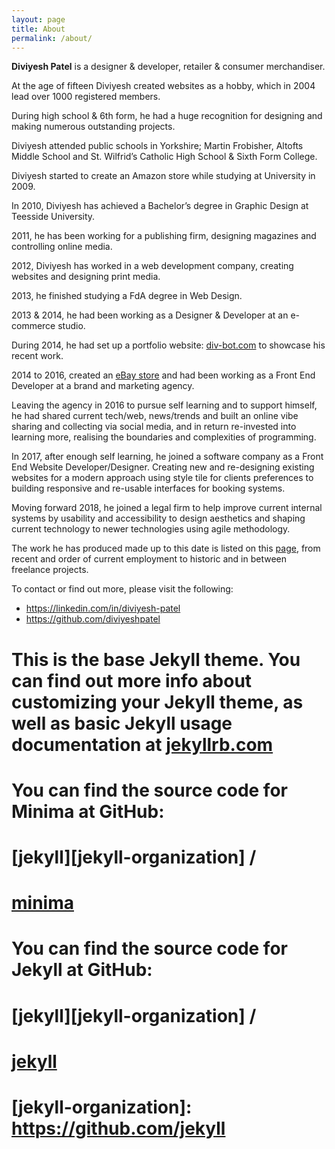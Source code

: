 ```yaml
---
layout: page
title: About
permalink: /about/
---
```


<strong>Diviyesh Patel</strong> is a designer & developer, retailer & consumer merchandiser.

At the age of fifteen Diviyesh created websites as a hobby, which in 2004 lead over 1000 registered members.

During high school & 6th form, he had a huge recognition for designing and making numerous outstanding projects.

Diviyesh attended public schools in Yorkshire; Martin Frobisher, Altofts Middle School and St. Wilfrid’s Catholic High School & Sixth Form College.

Diviyesh started to create an Amazon store while studying at University in 2009.

In 2010, Diviyesh has achieved a Bachelor’s degree in Graphic Design at Teesside University.

2011, he has been working for a publishing firm, designing magazines and controlling online media.

2012, Diviyesh has worked in a web development company, creating websites and designing print media.

2013, he finished studying a FdA degree in Web Design.

2013 & 2014, he had been working as a Designer & Developer at an e-commerce studio.

During 2014, he had set up a portfolio website: <a title="www.div-bot.com" href="https://div-bot.com">div-bot.com</a> to showcase his recent work.

2014 to 2016, created an <a title="www.dpstore.co.uk" href="https://dpstore.co.uk">eBay store</a> and had been working as a Front End Developer at a brand and marketing agency.

Leaving the agency in 2016 to pursue self learning and to support himself, he had shared current tech/web, news/trends and built an online vibe sharing and collecting via social media, and in return re-invested into learning more, realising the boundaries and complexities of programming.

In 2017, after enough self learning, he joined a software company as a Front End Website Developer/Designer. Creating new and re-designing existing websites for a modern approach using style tile for clients preferences to building responsive and re-usable interfaces for booking systems.

Moving forward 2018, he joined a legal firm to help improve current internal systems by usability and accessibility to design aesthetics and shaping current technology to newer technologies using agile methodology.

The work he has produced made up to this date is listed on this <a title="List of websites" href="/list-of-websites">page</a>, from recent and order of current employment to historic and in between freelance projects.

To contact or find out more, please visit the following:

<ul>
<li><a title="LinkedIn Profile" href="http://linkedin.com/in/diviyesh-patel">https://linkedin.com/in/diviyesh-patel</a></li>
<li><a title="GitHub Profile" href="https://github.com/diviyeshpatel">https://github.com/diviyeshpatel</a></li>
</ul>


# This is the base Jekyll theme. You can find out more info about customizing your Jekyll theme, as well as basic Jekyll usage documentation at [jekyllrb.com](https://jekyllrb.com/)

# You can find the source code for Minima at GitHub:
# [jekyll][jekyll-organization] /
# [minima](https://github.com/jekyll/minima)

# You can find the source code for Jekyll at GitHub:
# [jekyll][jekyll-organization] /
# [jekyll](https://github.com/jekyll/jekyll)


# [jekyll-organization]: https://github.com/jekyll
